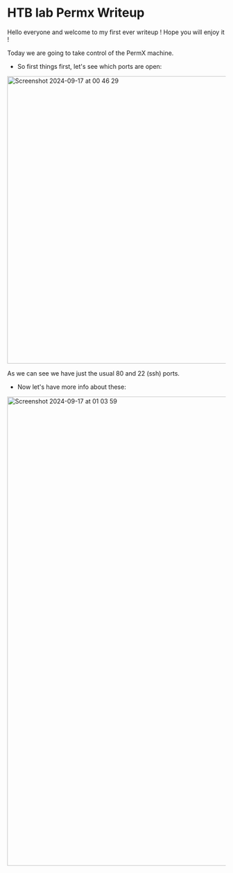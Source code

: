 # HTB lab Permx Writeup

Hello everyone and welcome to my first ever writeup ! Hope you will enjoy it !

Today we are going to take control of the PermX machine.
- So first things first, let's see which ports are open:

<img width="661" alt="Screenshot 2024-09-17 at 00 46 29" src="https://github.com/user-attachments/assets/bb7da2ea-9902-41a4-9f8c-56e1141fffe1">

As we can see we have just the usual 80 and 22 (ssh) ports.

- Now let's have more info about these:
<img width="1079" alt="Screenshot 2024-09-17 at 01 03 59" src="https://github.com/user-attachments/assets/0c54fe2e-8586-4985-81fd-eab0dabaa0fe">

